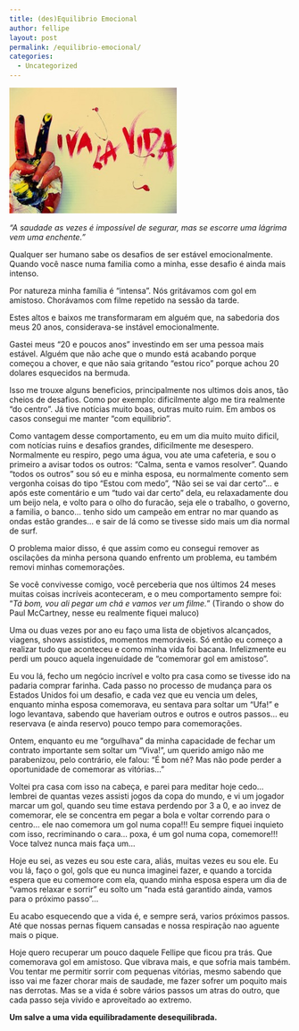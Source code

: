 ```yaml
---
title: (des)Equilibrio Emocional
author: fellipe
layout: post
permalink: /equilibrio-emocional/
categories:
  - Uncategorized
---
```

[<img class="size-medium wp-image-286 aligncenter" alt="viva" src="/img/posts//2014/10/viva-300x225.jpg" width="300" height="225" />][1]

*&#8220;A saudade as vezes é impossível de segurar, mas se escorre uma lágrima vem uma enchente.&#8221;*

Qualquer ser humano sabe os desafios de ser estável emocionalmente. Quando você nasce numa familia como a minha, esse desafio é ainda mais intenso.

Por natureza minha família é &#8220;intensa&#8221;. Nós gritávamos com gol em amistoso. Chorávamos com filme repetido na sessão da tarde.

Estes altos e baixos me transformaram em alguém que, na sabedoria dos meus 20 anos, considerava-se instável emocionalmente.

Gastei meus &#8220;20 e poucos anos&#8221; investindo em ser uma pessoa mais estável. Alguém que não ache que o mundo está acabando porque começou a chover, e que não saia gritando &#8220;estou rico&#8221; porque achou 20 dolares esquecidos na bermuda.

Isso me trouxe alguns beneficios, principalmente nos ultimos dois anos, tão cheios de desafios. Como por exemplo: dificilmente algo me tira realmente &#8220;do centro&#8221;. Já tive notícias muito boas, outras muito ruim. Em ambos os casos consegui me manter &#8220;com equilibrio&#8221;.

Como vantagem desse comportamento, eu em um dia muito muito dificil, com notícias ruins e desafios grandes, dificilmente me desespero. Normalmente eu respiro, pego uma água, vou ate uma cafeteria, e sou o primeiro a avisar todos os outros: &#8220;Calma, senta e vamos resolver&#8221;. Quando &#8220;todos os outros&#8221; sou só eu e minha esposa, eu normalmente comento sem vergonha coisas do tipo &#8220;Estou com medo&#8221;, &#8220;Não sei se vai dar certo&#8221;&#8230; e após este comentário e um &#8220;tudo vai dar certo&#8221; dela, eu relaxadamente dou um beijo nela, e volto para o olho do furacão, seja ele o trabalho, o governo, a familia, o banco&#8230; tenho sido um campeão em entrar no mar quando as ondas estão grandes&#8230; e sair de lá como se tivesse sido mais um dia normal de surf.

O problema maior disso, é que assim como eu consegui remover as oscilações da minha persona quando enfrento um problema, eu também removi minhas comemorações.

Se você convivesse comigo, você perceberia que nos últimos 24 meses muitas coisas incríveis aconteceram, e o meu comportamento sempre foi: &#8220;*Tá bom, vou ali pegar um chá e vamos ver um filme.*&#8221; (Tirando o show do Paul McCartney, nesse eu realmente fiquei maluco)

Uma ou duas vezes por ano eu faço uma lista de objetivos alcançados, viagens, shows assistidos, momentos memoráveis. Só então eu começo a realizar tudo que aconteceu e como minha vida foi bacana. Infelizmente eu perdi um pouco aquela ingenuidade de &#8220;comemorar gol em amistoso&#8221;.

Eu vou lá, fecho um negócio incrível e volto pra casa como se tivesse ido na padaria comprar farinha. Cada passo no processo de mudança para os Estados Unidos foi um desafio, e cada vez que eu vencia um deles, enquanto minha esposa comemorava, eu sentava para soltar um &#8220;Ufa!&#8221; e logo levantava, sabendo que haveriam outros e outros e outros passos&#8230; eu reservava (e ainda reservo) pouco tempo para comemorações.

Ontem, enquanto eu me &#8220;orgulhava&#8221; da minha capacidade de fechar um contrato importante sem soltar um &#8220;Viva!&#8221;, um querido amigo não me parabenizou, pelo contrário, ele falou: &#8220;É bom né? Mas não pode perder a oportunidade de comemorar as vitórias&#8230;&#8221;

Voltei pra casa com isso na cabeça, e parei para meditar hoje cedo&#8230; lembrei de quantas vezes assisti jogos da copa do mundo, e vi um jogador marcar um gol, quando seu time estava perdendo por 3 a 0, e ao invez de comemorar, ele se concentra em pegar a bola e voltar correndo para o centro&#8230; ele nao comemora um gol numa copa!!! Eu sempre fiquei inquieto com isso, recriminando o cara&#8230; poxa, é um gol numa copa, comemore!!! Voce talvez nunca mais faça um&#8230;

Hoje eu sei, as vezes eu sou este cara, aliás, muitas vezes eu sou ele. Eu vou lá, faço o gol, gols que eu nunca imaginei fazer, e quando a torcida espera que eu comemore com ela, quando minha esposa espera um dia de &#8220;vamos relaxar e sorrir&#8221; eu solto um &#8220;nada está garantido ainda, vamos para o próximo passo&#8221;&#8230;

Eu acabo esquecendo que a vida é, e sempre será, varios próximos passos. Até que nossas pernas fiquem cansadas e nossa respiração nao aguente mais o pique.

Hoje quero recuperar um pouco daquele Fellipe que ficou pra trás. Que comemorava gol em amistoso. Que vibrava mais, e que sofria mais também. Vou tentar me permitir sorrir com pequenas vitórias, mesmo sabendo que isso vai me fazer chorar mais de saudade, me fazer sofrer um poquito mais nas derrotas. Mas se a vida é sobre vários passos um atras do outro, que cada passo seja vivido e aproveitado ao extremo.

**Um salve a uma vida equilibradamente desequilibrada.**

 [1]: /img/posts//2014/10/viva.jpg